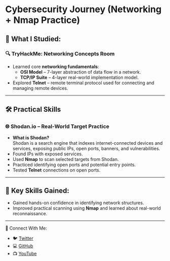 # Cybersecurity Journey (Networking + Nmap Practice)
## 🧠 What I Studied:

### 🔍 TryHackMe: Networking Concepts Room
- Learned core **networking fundamentals**:
  - **OSI Model** – 7-layer abstraction of data flow in a network.
  - **TCP/IP Suite** – 4-layer real-world implementation model.
- Explored **Telnet** – remote terminal protocol used for connecting and managing remote devices.

---

## 🛠️ Practical Skills

### 🌐 Shodan.io – Real-World Target Practice
- **What is Shodan?**  
  Shodan is a search engine that indexes internet-connected devices and services, exposing public IPs, open ports, banners, and vulnerabilities.
- Found IPs with exposed services.
- Used **Nmap** to scan selected targets from Shodan.
- Practiced identifying open ports and potential entry points.
- Tested **Telnet** connections on open ports.

---

## 🧠 Key Skills Gained:
- Gained hands-on confidence in identifying network structures.
- Improved practical scanning using **Nmap** and learned about real-world reconnaissance.

---

🔗 Connect With Me:
- 🐦 [Twitter](https://x.com/prxdhxman)
- 💻 [GitHub](https://github.com/prxdhxman)
- 📺 [YouTube](https://www.youtube.com/@thmbypradhyuman)
